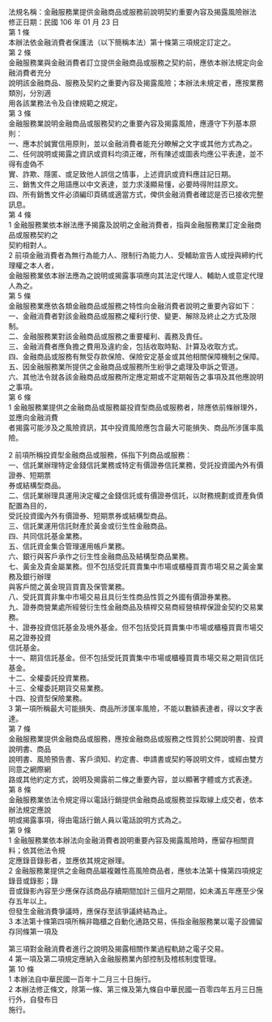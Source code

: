 法規名稱：金融服務業提供金融商品或服務前說明契約重要內容及揭露風險辦法  
修正日期：民國 106 年 01 月 23 日  
第 1 條  
本辦法依金融消費者保護法（以下簡稱本法）第十條第三項規定訂定之。  
第 2 條  
金融服務業與金融消費者訂立提供金融商品或服務之契約前，應依本辦法規定向金融消費者充分  
說明該金融商品、服務及契約之重要內容及揭露風險；本辦法未規定者，應按業務類別，分別適  
用各該業務法令及自律規範之規定。  
第 3 條  
金融服務業說明金融商品或服務契約之重要內容及揭露風險，應遵守下列基本原則：  
一、應本於誠實信用原則，並以金融消費者能充分瞭解之文字或其他方式為之。  
二、任何說明或揭露之資訊或資料均須正確，所有陳述或圖表均應公平表達，並不得有虛偽不  
實、詐欺、隱匿、或足致他人誤信之情事，上述資訊或資料應註記日期。  
三、銷售文件之用語應以中文表達，並力求淺顯易懂，必要時得附註原文。  
四、所有銷售文件必須編印頁碼或適當方式，俾供金融消費者確認是否已接收完整訊息。  
第 4 條  
1 金融服務業依本辦法應予揭露及說明之金融消費者，指與金融服務業訂定金融商品或服務契約之  
契約相對人。  
2 前項金融消費者為無行為能力人、限制行為能力人、受輔助宣告人或授與締約代理權之本人者，  
金融服務業依本辦法應為之說明或揭露事項應向其法定代理人、輔助人或意定代理人為之。  
第 5 條  
金融服務業應依各類金融商品或服務之特性向金融消費者說明之重要內容如下：  
一、金融消費者對該金融商品或服務之權利行使、變更、解除及終止之方式及限制。  
二、金融服務業對該金融商品或服務之重要權利、義務及責任。  
三、金融消費者應負擔之費用及違約金，包括收取時點、計算及收取方式。  
四、金融商品或服務有無受存款保險、保險安定基金或其他相關保障機制之保障。  
五、因金融服務業所提供之金融商品或服務所生紛爭之處理及申訴之管道。  
六、其他法令就各該金融商品或服務所定應定期或不定期報告之事項及其他應說明之事項。  
第 6 條  
1 金融服務業提供之金融商品或服務屬投資型商品或服務者，除應依前條辦理外，並應向金融消費  
者揭露可能涉及之風險資訊，其中投資風險應包含最大可能損失、商品所涉匯率風險。  


2 前項所稱投資型金融商品或服務，係指下列商品或服務：  
一、信託業辦理特定金錢信託業務或特定有價證券信託業務，受託投資國內外有價證券、短期票  
券或結構型商品。  
二、信託業辦理具運用決定權之金錢信託或有價證券信託，以財務規劃或資產負債配置為目的，  
受託投資國內外有價證券、短期票券或結構型商品。  
三、信託業運用信託財產於黃金或衍生性金融商品。  
四、共同信託基金業務。  
五、信託資金集合管理運用帳戶業務。  
六、銀行與客戶承作之衍生性金融商品及結構型商品業務。  
七、黃金及貴金屬業務。但不包括受託買賣集中市場或櫃檯買賣市場交易之黃金業務及銀行辦理  
與客戶間之黃金現貨買賣及保管業務。  
八、受託買賣非集中市場交易且具衍生性商品性質之外國有價證券業務。  
九、證券商營業處所經營衍生性金融商品及槓桿交易商經營槓桿保證金契約交易業務。  
十、證券投資信託基金及境外基金。但不包括受託買賣集中市場或櫃檯買賣市場交易之證券投資  
信託基金。  
十一、期貨信託基金。但不包括受託買賣集中市場或櫃檯買賣市場交易之期貨信託基金。  
十二、全權委託投資業務。  
十三、全權委託期貨交易業務。  
十四、投資型保險業務。  
3 第一項所稱最大可能損失、商品所涉匯率風險，不能以數額表達者，得以文字表達。  
第 7 條  
金融服務業提供金融商品或服務，應按金融商品或服務之性質於公開說明書、投資說明書、商品  
說明書、風險預告書、客戶須知、約定書、申請書或契約等說明文件，或經由雙方同意之網際網  
路或其他約定方式，說明及揭露前二條之重要內容，並以顯著字體或方式表達。  
第 8 條  
金融服務業依法令規定得以電話行銷提供金融商品或服務並採取線上成交者，依本辦法規定應說  
明或揭露事項，得由電話行銷人員以電話說明方式為之。  
第 9 條  
1 金融服務業依本辦法向金融消費者說明重要內容及揭露風險時，應留存相關資料；依其他法令規  
定應錄音錄影者，並應依其規定辦理。  
2 金融服務業提供之金融商品屬複雜性高風險商品者，應依本法第十條第四項規定錄音或錄影；錄  
音或錄影內容至少應保存該商品存續期間加計三個月之期間，如未滿五年應至少保存五年以上。  
但發生金融消費爭議時，應保存至該爭議終結為止。  
3 本法第十條第四項所稱非臨櫃之自動化通路交易，係指金融服務業以電子設備留存同條第一項及  


第三項對金融消費者進行之說明及揭露相關作業過程軌跡之電子交易。  
4 第一項及第二項規定應納入金融服務業內部控制及稽核制度管理。  
第 10 條  
1 本辦法自中華民國一百年十二月三十日施行。  
2 本辦法修正條文，除第一條、第三條及第九條自中華民國一百零四年五月三日施行外，自發布日  
施行。  


